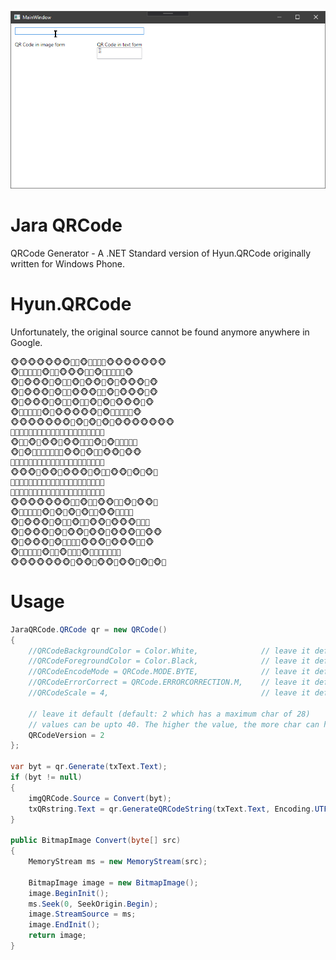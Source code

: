 ![](https://raw.githubusercontent.com/jaysonragasa/JaraQRCode/master/JaraQRCode.WPF/prev.gif)
# Jara QRCode
QRCode Generator - A .NET Standard version of Hyun.QRCode originally written for Windows Phone.  

# Hyun.QRCode
Unfortunately, the original source cannot be found anymore anywhere in Google.

```
🐵🐵🐵🐵🐵🐵🐵🍌🍌🐵🍌🍌🍌🍌🐵🐵🐵🐵🐵🐵🐵
🐵🍌🍌🍌🍌🍌🐵🍌🍌🐵🐵🐵🍌🍌🐵🍌🍌🍌🍌🍌🐵
🐵🍌🐵🐵🐵🍌🐵🍌🍌🐵🍌🐵🐵🍌🐵🍌🐵🐵🐵🍌🐵
🐵🍌🐵🐵🐵🍌🐵🍌🍌🐵🐵🐵🍌🍌🐵🍌🐵🐵🐵🍌🐵
🐵🍌🐵🐵🐵🍌🐵🍌🍌🐵🍌🍌🐵🍌🐵🍌🐵🐵🐵🍌🐵
🐵🍌🍌🍌🍌🍌🐵🍌🐵🐵🐵🐵🐵🍌🐵🍌🍌🍌🍌🍌🐵
🐵🐵🐵🐵🐵🐵🐵🍌🐵🍌🐵🍌🐵🍌🐵🐵🐵🐵🐵🐵🐵
🍌🍌🍌🍌🍌🍌🍌🍌🍌🐵🍌🐵🐵🍌🍌🍌🍌🍌🍌🍌🍌
🐵🍌🍌🐵🍌🐵🐵🍌🐵🐵🍌🍌🍌🐵🍌🐵🍌🍌🍌🍌🍌
🐵🍌🐵🍌🍌🍌🍌🍌🍌🍌🐵🐵🍌🐵🍌🍌🐵🐵🍌🐵🐵
🍌🍌🍌🍌🍌🍌🐵🐵🐵🍌🐵🍌🐵🐵🍌🐵🍌🐵🐵🍌🐵
🐵🐵🐵🍌🐵🐵🍌🐵🐵🐵🍌🐵🍌🍌🐵🐵🍌🐵🍌🐵🍌
🍌🐵🍌🐵🐵🍌🐵🍌🐵🍌🍌🍌🐵🍌🍌🍌🐵🐵🍌🍌🍌
🍌🍌🍌🍌🍌🍌🍌🍌🐵🍌🍌🐵🐵🍌🍌🐵🍌🐵🐵🍌🐵
🐵🐵🐵🐵🐵🐵🐵🍌🍌🐵🍌🍌🐵🐵🍌🍌🐵🍌🐵🐵🍌
🐵🍌🍌🍌🍌🍌🐵🍌🐵🍌🐵🍌🐵🍌🍌🐵🐵🍌🍌🍌🍌
🐵🍌🐵🐵🐵🍌🐵🍌🍌🐵🍌🍌🐵🐵🍌🐵🐵🐵🍌🍌🍌
🐵🍌🐵🐵🐵🍌🐵🍌🐵🐵🍌🐵🐵🍌🐵🐵🐵🍌🍌🐵🐵
🐵🍌🐵🐵🐵🍌🐵🍌🍌🍌🍌🐵🐵🐵🍌🐵🐵🐵🍌🍌🐵
🐵🍌🍌🍌🍌🍌🐵🍌🍌🐵🍌🍌🍌🐵🍌🍌🍌🍌🍌🍌🍌
🐵🐵🐵🐵🐵🐵🐵🍌🐵🐵🍌🐵🐵🍌🐵🐵🍌🐵🍌🐵🍌
```

# Usage
```csharp
JaraQRCode.QRCode qr = new QRCode()
{
	//QRCodeBackgroundColor = Color.White,              // leave it default (default: White)
	//QRCodeForegroundColor = Color.Black,              // leave it default (default: Black)
	//QRCodeEncodeMode = QRCode.MODE.BYTE,              // leave it default (default: QRCode.MODE.BYTE)
	//QRCodeErrorCorrect = QRCode.ERRORCORRECTION.M,    // leave it default (default: QRCode.ERRORCORRECTION.M)
	//QRCodeScale = 4,                                  // leave it default (default: 4)

	// leave it default (default: 2 which has a maximum char of 28)
	// values can be upto 40. The higher the value, the more char can handle and the blocks will be denser
	QRCodeVersion = 2
};

var byt = qr.Generate(txText.Text);
if (byt != null)
{
	imgQRCode.Source = Convert(byt);
	txQRstring.Text = qr.GenerateQRCodeString(txText.Text, Encoding.UTF8);
}

public BitmapImage Convert(byte[] src)
{
	MemoryStream ms = new MemoryStream(src);

	BitmapImage image = new BitmapImage();
	image.BeginInit();
	ms.Seek(0, SeekOrigin.Begin);
	image.StreamSource = ms;
	image.EndInit();
	return image;
}
```
